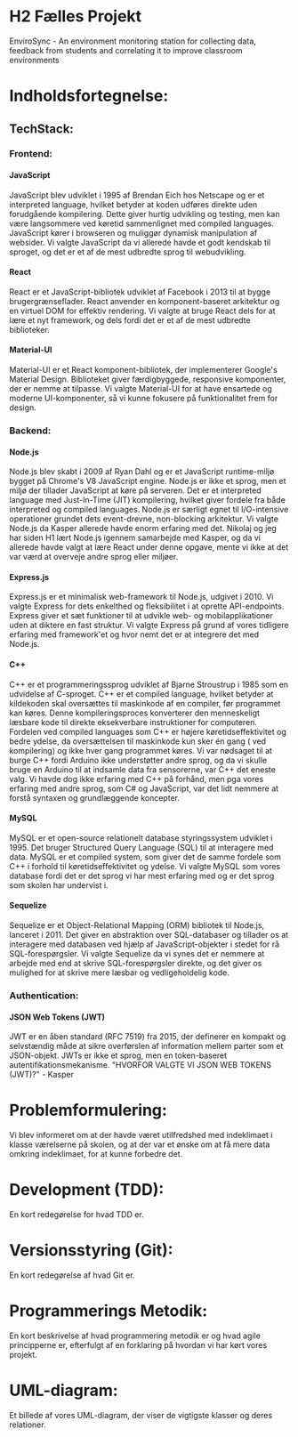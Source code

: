 # H2 Fælles Projekt

EnviroSync - An environment monitoring station for collecting data, feedback from students and
correlating it to improve classroom environments

# Indholdsfortegnelse:

## TechStack:

### Frontend:

#### JavaScript

JavaScript blev udviklet i 1995 af Brendan Eich hos Netscape og er et interpreted language, hvilket
betyder at koden udføres direkte uden forudgående kompilering. Dette giver hurtig udvikling og
testing, men kan være langsommere ved køretid sammenlignet med compiled languages. JavaScript kører
i browseren og muliggør dynamisk manipulation af websider. Vi valgte JavaScript da vi allerede
havde et godt kendskab til sproget, og det er et af de mest udbredte sprog til webudvikling.

#### React

React er et JavaScript-bibliotek udviklet af Facebook i 2013 til at bygge brugergrænseflader. React
anvender en komponent-baseret arkitektur og en virtuel DOM for effektiv rendering. Vi valgte at
bruge React dels for at lære et nyt framework, og dels fordi det er et af de mest udbredte
biblioteker.

#### Material-UI

Material-UI er et React komponent-bibliotek, der implementerer Google's Material Design. Biblioteket
giver færdigbyggede, responsive komponenter, der er nemme at tilpasse. Vi valgte Material-UI for
at have ensartede og moderne UI-komponenter, så vi kunne fokusere på funktionalitet frem for
design.

### Backend:

#### Node.js

Node.js blev skabt i 2009 af Ryan Dahl og er et JavaScript runtime-miljø bygget på Chrome's V8
JavaScript engine. Node.js er ikke et sprog, men et miljø der tillader JavaScript at køre på
serveren. Det er et interpreted language med Just-In-Time (JIT) kompilering, hvilket giver fordele
fra både interpreted og compiled languages. Node.js er særligt egnet til I/O-intensive operationer
grundet dets event-drevne, non-blocking arkitektur. Vi valgte Node.js da Kasper allerede havde enorm
erfaring med det. Nikolaj og jeg har siden H1 lært Node.js igennem samarbejde med Kasper, og da
vi allerede havde valgt at lære React under denne opgave, mente vi ikke at det var værd at
overveje andre sprog eller miljøer.

#### Express.js

Express.js er et minimalisk web-framework til Node.js, udgivet i 2010. Vi valgte Express for dets
enkelthed og fleksibilitet i at oprette API-endpoints. Express giver et sæt funktioner til at
udvikle web- og mobilapplikationer uden at diktere en fast struktur. Vi valgte Express på grund
af vores tidligere erfaring med framework'et og hvor nemt det er at integrere det med Node.js.

#### C++

C++ er et programmeringssprog udviklet af Bjarne Stroustrup i 1985 som en udvidelse af C-sproget.
C++ er et compiled language, hvilket betyder at kildekoden skal oversættes til maskinkode af en
compiler, før programmet kan køres. Denne kompileringsproces konverterer den menneskeligt læsbare
kode til direkte eksekverbare instruktioner for computeren. Fordelen ved compiled languages som C++
er højere køretidseffektivitet og bedre ydelse, da oversættelsen til maskinkode kun sker én gang (
ved kompilering) og ikke hver gang programmet køres. Vi var nødsaget til at burge C++ fordi 
Arduino ikke understøtter andre sprog, og da vi skulle bruge en Arduino til at indsamle data
fra sensorerne, var C++ det eneste valg. Vi havde dog ikke erfaring med C++ på forhånd, men pga 
vores erfaring med andre sprog, som C# og JavaScript, var det lidt nemmere at forstå syntaxen og 
grundlæggende koncepter.

#### MySQL

MySQL er et open-source relationelt database styringssystem udviklet i 1995. Det bruger
Structured Query Language (SQL) til at interagere med data. MySQL er et compiled system, som 
giver det de samme fordele som C++ i forhold til køretidseffektivitet og ydelse.
Vi valgte MySQL som vores database fordi det er det sprog vi har mest erfaring med og er det
sprog som skolen har undervist i.

#### Sequelize

Sequelize er et Object-Relational Mapping (ORM) bibliotek til Node.js, lanceret i 2011. Det giver en
abstraktion over SQL-databaser og tillader os at interagere med databasen ved hjælp af
JavaScript-objekter i stedet for rå SQL-forespørgsler. Vi valgte Sequelize da vi synes det er
nemmere at arbejde med end at skrive SQL-forespørgsler direkte, og det giver os mulighed for at
skrive mere læsbar og vedligeholdelig kode.

### Authentication:

#### JSON Web Tokens (JWT)

JWT er en åben standard (RFC 7519) fra 2015, der definerer en kompakt og selvstændig måde at sikre
overførslen af information mellem parter som et JSON-objekt. JWTs er ikke et sprog, men en
token-baseret autentifikationsmekanisme.
"HVORFOR VALGTE VI JSON WEB TOKENS (JWT)?" - Kasper

# Problemformulering:

Vi blev informeret om at der havde været utilfredshed med indeklimaet i klasse værelserne på skolen,
og at der var et ønske om at få mere data omkring indeklimaet, for at kunne forbedre det.

# Development (TDD):

En kort redegørelse for hvad TDD er.

# Versionsstyring (Git):

En kort redegørelse af hvad Git er.

# Programmerings Metodik:

En kort beskrivelse af hvad programmering metodik er og hvad agile principperne er, efterfulgt af en
forklaring på hvordan vi har kørt vores projekt.

# UML-diagram:

Et billede af vores UML-diagram, der viser de vigtigste klasser og deres relationer.

